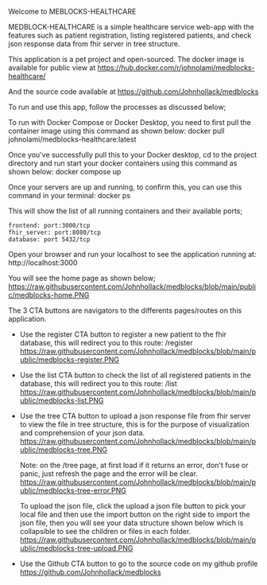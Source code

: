 Welcome to MEBLOCKS-HEALTHCARE

MEDBLOCK-HEALTHCARE is a simple healthcare service web-app with the features such as patient registration, listing registered patients, and check json response data from fhir server in tree structure.

This application is a pet project and open-sourced. The docker image is available for public view at https://hub.docker.com/r/johnolami/medblocks-healthcare/

And the source code available at https://github.com/Johnhollack/medblocks

To run and use this app, follow the processes as discussed below;

To run with Docker Compose or Docker Desktop, you need to first pull the container image using this command as shown below: 
    docker pull johnolami/medblocks-healthcare:latest

Once you've successfully pull this to your Docker desktop, cd to the project directory and run start your docker containers using this command as shown below:
    docker compose up

Once your servers are up and running, to confirm this, you can use this command in your terminal: 
    docker ps

This will show the list of all running containers and their available ports;

    frontend: port:3000/tcp
    fhir_server: port:8080/tcp
    database: port 5432/tcp

Open your browser and run your localhost to see the application running at: 
    http://localhost:3000


You will see the home page as shown below;
    https://raw.githubusercontent.com/Johnhollack/medblocks/blob/main/public/medblocks-home.PNG

The 3 CTA buttons are navigators to the differents pages/routes on this application. 

- Use the register CTA button to register a new patient to the fhir database, this will redirect you to this route: /register
    https://raw.githubusercontent.com/Johnhollack/medblocks/blob/main/public/medblocks-register.PNG

- Use the list CTA button to check the list of all registered patients in the database, this will redirect you to this route: /list
    https://raw.githubusercontent.com/Johnhollack/medblocks/blob/main/public/medblocks-list.PNG

- Use the tree CTA button to upload a json response file from fhir server to view the file in tree structure, this is for the purpose of visualization and comprehension of your json data.
    https://raw.githubusercontent.com/Johnhollack/medblocks/blob/main/public/medblocks-tree.PNG

    Note: on the /tree page, at first load if it returns an error, don't fuse or panic, just refresh the page and the error will be clear.
    https://raw.githubusercontent.com/Johnhollack/medblocks/blob/main/public/medblocks-tree-error.PNG

    To upload the json file, click the upload a json file button to pick your local file and then use the import button on the right side to import the json file, then you will see your data structure shown below which is collapsible to see the children or files in each folder.
    https://raw.githubusercontent.com/Johnhollack/medblocks/blob/main/public/medblocks-tree-upload.PNG

- Use the Github CTA button to go to the source code on my github profile https://github.com/Johnhollack/medblocks









